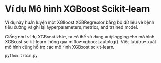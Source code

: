 # Ví dụ Mô hình XGBoost Scikit-learn
Ví dụ này huấn luyện một XGBoost.XGBRegressor bằng bộ dữ liệu về bệnh tiểu đường và ghi lại hyperparameters, metrics, and trained model.

Giống như ví dụ XGBoost khác, ta có thể sử dụng autplogging cho mô hình XGBoost scikit-learn thông qua mlflow.xgboost.autolog(). Việc lưu/truy xuất mô hình cũng hỗ trợ các mô hình XGBoost scikit-learn.


```
python train.py
```
